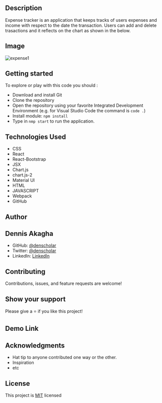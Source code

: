## Description

Expense tracker is an application that keeps tracks of users expenses and income with respect to the date the transaction. Users can add and delete trasactions and it reflects on the chart as shown in the below.

## Image

![expense1](images/Animation.gif)

## Getting started

To explore or play with this code you should :

- Download and install Git
- Clone the repository
- Open the repository using your favorite Integrated Development Environment (e.g. for Visual Studio Code the command is `code .`)
- Install module: `npm install`
- Type in `nmp start` to run the application.


## Technologies Used

- CSS
- React
- React-Bootstrap
- JSX
- Chart.js
- chart.js-2
- Material UI
- HTML
- JAVASCRIPT
- Webpack
- GitHub

## Author

## Dennis Akagha

- GitHub: [@denscholar](https://github.com/denscholar)
- Twitter: [@denscholar](https://twitter.com/dennisakagha)
- LinkedIn: [LinkedIn](https://www.linkedin.com/in/dennisakagha/)

## Contributing

Contributions, issues, and feature requests are welcome!

## Show your support

Please give a ⭐️ if you like this project!

## Demo Link

## Acknowledgments

- Hat tip to anyone contributed one way or the other.
- Inspiration
- etc

## License

This project is [MIT](https://github.com/microverseinc/readme-template/blob/master/MIT.md) licensed
